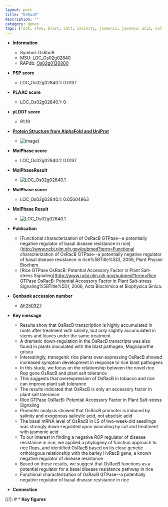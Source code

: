 ```yaml
---
layout: post
title: "OsRacB"
description: ""
category: genes
tags: [root, stem, blast, salt, salinity, jasmonic, jasmonic acid, salt tolerance, salicylic acid, disease, disease resistance, seedling]
---
```


* **Information**  
    + Symbol: OsRacB  
    + MSU: [LOC_Os02g02840](http://rice.plantbiology.msu.edu/cgi-bin/ORF_infopage.cgi?orf=LOC_Os02g02840)  
    + RAPdb: [Os02g0120800](http://rapdb.dna.affrc.go.jp/viewer/gbrowse_details/irgsp1?name=Os02g0120800)  

* **PSP score**  
    + LOC_Os02g02840.1: 0.0137 

* **PLAAC score**  
    + LOC_Os02g02840.1: 0 

* **pLDDT score**
    + 91.19

* **[Protein Structure from AlphaFold and UniProt](https://www.uniprot.org/uniprotkb/Q6ZHA3/entry#structure)**
    + ![image](https://ricepsp.github.io/images/Q6/AF-Q6ZHA3-F1.png))

* **MolPhase score**
    + LOC_Os02g02840.1: 0.0137

* **MolPhaseResult**
    + ![LOC_Os02g02840.1](https://ricepsp.github.io/pictures/LOC_Os02g/LOC_Os02g02840.1.png)

* **MolPhase score**
    + LOC_Os02g02840.1: 0.05604963

* **MolPhase Result**
    + ![LOC_Os02g02840.1](https://304243504.github.io/Pictures/LOC_Os02g/LOC_Os02g02840.1.png)

* **Publication**  
    + [Functional characterization of OsRacB GTPase--a potentially negative regulator of basal disease resistance in rice](http://www.ncbi.nlm.nih.gov/pubmed?term=Functional characterization of OsRacB GTPase--a potentially negative regulator of basal disease resistance in rice%5BTitle%5D), 2006, Plant Physiol Biochem.
    + [Rice GTPase OsRacB: Potential Accessory Factor in Plant Salt-stress Signaling](http://www.ncbi.nlm.nih.gov/pubmed?term=Rice GTPase OsRacB: Potential Accessory Factor in Plant Salt-stress Signaling%5BTitle%5D), 2006, Acta Biochimica et Biophysica Sinica.

* **Genbank accession number**  
    + [AF250327](http://www.ncbi.nlm.nih.gov/nuccore/AF250327)

* **Key message**  
    + Results show that OsRacB transcription is highly accumulated in roots after treatment with salinity, but only slightly accumulated in stems and leaves under the same treatment
    + A dramatic down-regulation in the OsRacB transcripts was also found in plants inoculated with the blast pathogen, Magnaporthe grisea
    + Interestingly, transgenic rice plants over-expressing OsRacB showed increased symptom development in response to rice blast pathogens
    + In this study, we focus on the relationship between the novel rice Rop gene OsRacB and plant salt tolerance
    + This suggests that overexpression of OsRacB in tobacco and rice can improve plant salt tolerance
    + The results indicated that OsRacB is only an accessory factor in plant salt tolerance
    + Rice GTPase OsRacB: Potential Accessory Factor in Plant Salt-stress Signaling
    + Promoter analysis showed that OsRacB promoter is induced by salinity and exogenous salicylic acid, not abscisic acid
    + The basal mRNA level of OsRacB in LS of two-week-old seedlings was strongly down-regulated upon wounding by cut and treatment with jasmonic acid
    + To our interest in finding a negative ROP regulator of disease resistance in rice, we applied a phylogeny of function approach to rice Rops, and identified OsRacB based on its close genetic orthologous relationship with the barley HvRacB gene, a known negative regulator of disease resistance
    + Based on these results, we suggest that OsRacB functions as a potential regulator for a basal disease resistance pathway in rice
    + Functional characterization of OsRacB GTPase--a potentially negative regulator of basal disease resistance in rice

* **Connection**  

[//]: # * **Key figures**  


